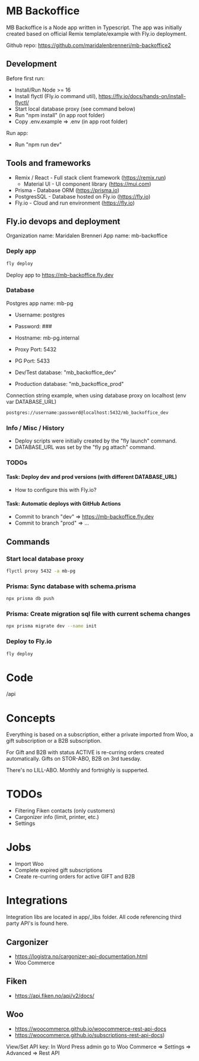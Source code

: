 # MB Backoffice

MB Backoffice is a Node app written in Typescript. The app was initially created based on official Remix template/example with Fly.io deployment.

Github repo: https://github.com/maridalenbrenneri/mb-backoffice2

## Development

Before first run:

- Install/Run Node >= 16
- Install flyctl (Fly.io command util), https://fly.io/docs/hands-on/install-flyctl/
- Start local database proxy (see command below)
- Run "npm install" (in app root folder)
- Copy .env.example => .env (in app root folder)

Run app:

- Run "npm run dev"

## Tools and frameworks

- Remix / React - Full stack client framework (https://remix.run)
  - Material UI - UI component library (https://mui.com)
- Prisma - Database ORM (https://prisma.io)
- PostgresSQL - Database hosted on Fly.io (https://fly.io)
- Fly.io - Cloud and run environment (https://fly.io)

## Fly.io devops and deployment

Organization name: Maridalen Brenneri
App name: mb-backoffice

### Deply app

```sh
fly deploy
```

Deploy app to https://mb-backoffice.fly.dev

### Database

Postgres app name: mb-pg

- Username: postgres
- Password: ###
- Hostname: mb-pg.internal
- Proxy Port: 5432
- PG Port: 5433

- Dev/Test database: "mb_backoffice_dev"
- Production database: "mb_backoffice_prod"

Connection string example, when using database proxy on localhost (env var DATABASE_URL)

```sh
postgres://username:password@localhost:5432/mb_backoffice_dev
```

### Info / Misc / History

- Deploy scripts were initially created by the "fly launch" command.
- DATABASE_URL was set by the "fly pg attach" command.

### TODOs

#### Task: Deploy dev and prod versions (with different DATABASE_URL)

- How to configure this with Fly.io?

#### Task: Automatic deploys with GitHub Actions

- Commit to branch "dev" => https://mb-backoffice.fly.dev
- Commit to branch "prod" => ...

## Commands

### Start local database proxy

```sh
flyctl proxy 5432 -a mb-pg
```

### Prisma: Sync database with schema.prisma

```sh
npx prisma db push
```

### Prisma: Create migration sql file with current schema changes

```sh
npx prisma migrate dev --name init
```

### Deploy to Fly.io

```sh
fly deploy
```

# Code

/api

# Concepts

Everything is based on a subscription, either a private imported from Woo, a gift subscription or a B2B subscription.

For Gift and B2B with status ACTIVE is re-curring orders created automatically. Gifts on STOR-ABO, B2B on 3rd tuesday.

There's no LILL-ABO. Monthly and fortnighly is supperted.

# TODOs

- Filtering Fiken contacts (only customers)
- Cargonizer info (limit, printer, etc.)
- Settings

# Jobs

- Import Woo
- Complete expired gift subscriptions
- Create re-curring orders for active GIFT and B2B

# Integrations

Integration libs are located in app/\_libs folder. All code referencing third party API's is found here.

## Cargonizer

- https://logistra.no/cargonizer-api-documentation.html
- Woo Commerce

## Fiken

- https://api.fiken.no/api/v2/docs/

## Woo

- https://woocommerce.github.io/woocommerce-rest-api-docs
- https://woocommerce.github.io/subscriptions-rest-api-docs)

View/Set API key: In Word Press admin go to Woo Commerce => Settings => Advanced => Rest API
